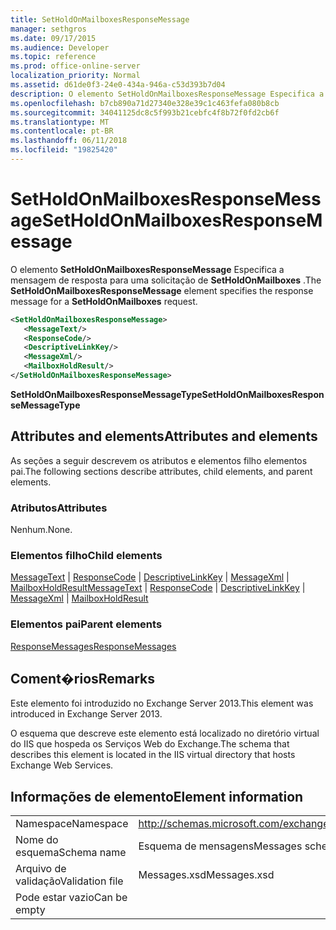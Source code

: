 ```yaml
---
title: SetHoldOnMailboxesResponseMessage
manager: sethgros
ms.date: 09/17/2015
ms.audience: Developer
ms.topic: reference
ms.prod: office-online-server
localization_priority: Normal
ms.assetid: d61de0f3-24e0-434a-946a-c53d393b7d04
description: O elemento SetHoldOnMailboxesResponseMessage Especifica a mensagem de resposta para uma solicitação de SetHoldOnMailboxes.
ms.openlocfilehash: b7cb890a71d27340e328e39c1c463fefa080b8cb
ms.sourcegitcommit: 34041125dc8c5f993b21cebfc4f8b72f0fd2cb6f
ms.translationtype: MT
ms.contentlocale: pt-BR
ms.lasthandoff: 06/11/2018
ms.locfileid: "19825420"
---
```

# <a name="setholdonmailboxesresponsemessage"></a><span data-ttu-id="29763-103">SetHoldOnMailboxesResponseMessage</span><span class="sxs-lookup"><span data-stu-id="29763-103">SetHoldOnMailboxesResponseMessage</span></span>

<span data-ttu-id="29763-104">O elemento **SetHoldOnMailboxesResponseMessage** Especifica a mensagem de resposta para uma solicitação de **SetHoldOnMailboxes** .</span><span class="sxs-lookup"><span data-stu-id="29763-104">The **SetHoldOnMailboxesResponseMessage** element specifies the response message for a **SetHoldOnMailboxes** request.</span></span> 
  
```XML
<SetHoldOnMailboxesResponseMessage>
   <MessageText/>
   <ResponseCode/>
   <DescriptiveLinkKey/>
   <MessageXml/>
   <MailboxHoldResult/>
</SetHoldOnMailboxesResponseMessage>
```

 <span data-ttu-id="29763-105">**SetHoldOnMailboxesResponseMessageType**</span><span class="sxs-lookup"><span data-stu-id="29763-105">**SetHoldOnMailboxesResponseMessageType**</span></span>
## <a name="attributes-and-elements"></a><span data-ttu-id="29763-106">Attributes and elements</span><span class="sxs-lookup"><span data-stu-id="29763-106">Attributes and elements</span></span>

<span data-ttu-id="29763-107">As seções a seguir descrevem os atributos e elementos filho elementos pai.</span><span class="sxs-lookup"><span data-stu-id="29763-107">The following sections describe attributes, child elements, and parent elements.</span></span>
  
### <a name="attributes"></a><span data-ttu-id="29763-108">Atributos</span><span class="sxs-lookup"><span data-stu-id="29763-108">Attributes</span></span>

<span data-ttu-id="29763-109">Nenhum.</span><span class="sxs-lookup"><span data-stu-id="29763-109">None.</span></span>
  
### <a name="child-elements"></a><span data-ttu-id="29763-110">Elementos filho</span><span class="sxs-lookup"><span data-stu-id="29763-110">Child elements</span></span>

<span data-ttu-id="29763-111">[MessageText](messagetext.md) | [ResponseCode](responsecode.md) | [DescriptiveLinkKey](descriptivelinkkey.md) | [MessageXml](messagexml.md) | [MailboxHoldResult](mailboxholdresult.md)</span><span class="sxs-lookup"><span data-stu-id="29763-111">[MessageText](messagetext.md) | [ResponseCode](responsecode.md) | [DescriptiveLinkKey](descriptivelinkkey.md) | [MessageXml](messagexml.md) | [MailboxHoldResult](mailboxholdresult.md)</span></span>
  
### <a name="parent-elements"></a><span data-ttu-id="29763-112">Elementos pai</span><span class="sxs-lookup"><span data-stu-id="29763-112">Parent elements</span></span>

[<span data-ttu-id="29763-113">ResponseMessages</span><span class="sxs-lookup"><span data-stu-id="29763-113">ResponseMessages</span></span>](responsemessages.md)
  
## <a name="remarks"></a><span data-ttu-id="29763-114">Coment�rios</span><span class="sxs-lookup"><span data-stu-id="29763-114">Remarks</span></span>

<span data-ttu-id="29763-115">Este elemento foi introduzido no Exchange Server 2013.</span><span class="sxs-lookup"><span data-stu-id="29763-115">This element was introduced in Exchange Server 2013.</span></span>
  
<span data-ttu-id="29763-116">O esquema que descreve este elemento está localizado no diretório virtual do IIS que hospeda os Serviços Web do Exchange.</span><span class="sxs-lookup"><span data-stu-id="29763-116">The schema that describes this element is located in the IIS virtual directory that hosts Exchange Web Services.</span></span>
  
## <a name="element-information"></a><span data-ttu-id="29763-117">Informações de elemento</span><span class="sxs-lookup"><span data-stu-id="29763-117">Element information</span></span>

|||
|:-----|:-----|
|<span data-ttu-id="29763-118">Namespace</span><span class="sxs-lookup"><span data-stu-id="29763-118">Namespace</span></span>  <br/> |http://schemas.microsoft.com/exchange/services/2006/messages  <br/> |
|<span data-ttu-id="29763-119">Nome do esquema</span><span class="sxs-lookup"><span data-stu-id="29763-119">Schema name</span></span>  <br/> |<span data-ttu-id="29763-120">Esquema de mensagens</span><span class="sxs-lookup"><span data-stu-id="29763-120">Messages schema</span></span>  <br/> |
|<span data-ttu-id="29763-121">Arquivo de validação</span><span class="sxs-lookup"><span data-stu-id="29763-121">Validation file</span></span>  <br/> |<span data-ttu-id="29763-122">Messages.xsd</span><span class="sxs-lookup"><span data-stu-id="29763-122">Messages.xsd</span></span>  <br/> |
|<span data-ttu-id="29763-123">Pode estar vazio</span><span class="sxs-lookup"><span data-stu-id="29763-123">Can be empty</span></span>  <br/> ||
   

